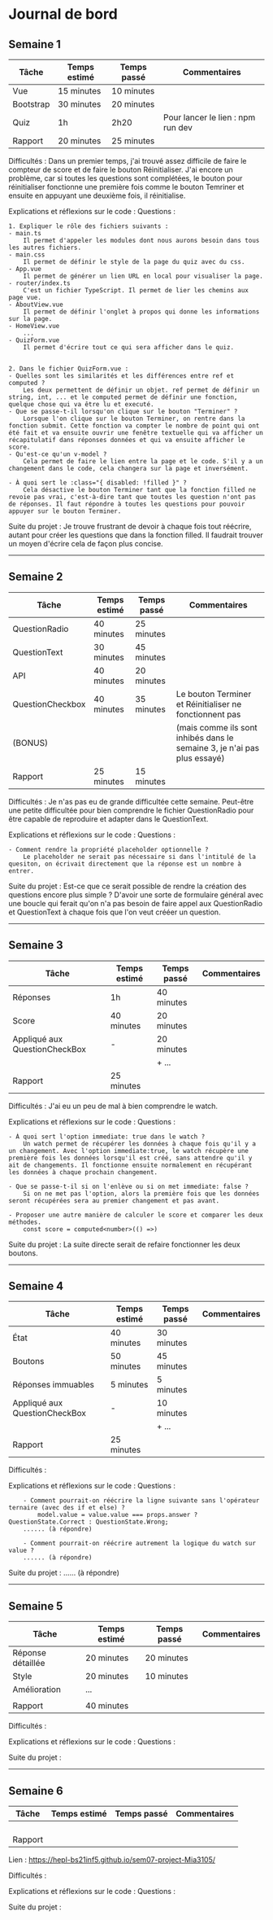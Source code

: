 # Journal de bord

## Semaine 1

| Tâche     | Temps estimé | Temps passé | Commentaires                      |
| --------- | ------------ | ----------- | --------------------------------- |
| Vue       | 15 minutes   | 10 minutes  |                                   |
| Bootstrap | 30 minutes   | 20 minutes  |                                   |
| Quiz      | 1h           | 2h20        | Pour lancer le lien : npm run dev |
| Rapport   | 20 minutes   | 25 minutes  |                                   |

Difficultés :
Dans un premier temps, j'ai trouvé assez difficile de faire le compteur de score et de faire le bouton Réinitialiser. J'ai encore un problème, car si toutes les questions sont complétées, le bouton pour réinitialiser fonctionne une première fois comme le bouton Temriner et ensuite en appuyant une deuxième fois, il réinitialise.

Explications et réflexions sur le code :
Questions :

    1. Expliquer le rôle des fichiers suivants :
    - main.ts
        Il permet d'appeler les modules dont nous aurons besoin dans tous les autres fichiers.
    - main.css
        Il permet de définir le style de la page du quiz avec du css.
    - App.vue
        Il permet de générer un lien URL en local pour visualiser la page.
    - router/index.ts
        C'est un fichier TypeScript. Il permet de lier les chemins aux page vue.
    - AboutView.vue
        Il permet de définir l'onglet à propos qui donne les informations sur la page.
    - HomeView.vue
        ...
    - QuizForm.vue
        Il permet d'écrire tout ce qui sera afficher dans le quiz.


    2. Dans le fichier QuizForm.vue :
    - Quelles sont les similarités et les différences entre ref et computed ?
        Les deux permettent de définir un objet. ref permet de définir un string, int, ... et le computed permet de définir une fonction, quelque chose qui va être lu et executé.
    - Que se passe-t-il lorsqu'on clique sur le bouton "Terminer" ?
        Lorsque l'on clique sur le bouton Terminer, on rentre dans la fonction submit. Cette fonction va compter le nombre de point qui ont été fait et va ensuite ouvrir une fenêtre textuelle qui va afficher un récapitulatif dans réponses données et qui va ensuite afficher le score.
    - Qu'est-ce qu'un v-model ?
        Cela permet de faire le lien entre la page et le code. S'il y a un changement dans le code, cela changera sur la page et inversément.

    - À quoi sert le :class="{ disabled: !filled }" ?
        Cela désactive le bouton Terminer tant que la fonction filled ne revoie pas vrai, c'est-à-dire tant que toutes les question n'ont pas de réponses. Il faut répondre à toutes les questions pour pouvoir appuyer sur le bouton Terminer.

Suite du projet :
Je trouve frustrant de devoir à chaque fois tout réécrire, autant pour créer les questions que dans la fonction filled. Il faudrait trouver un moyen d'écrire cela de façon plus concise.

---

## Semaine 2

| Tâche            | Temps estimé | Temps passé | Commentaires                                                             |
| ---------------- | ------------ | ----------- | ------------------------------------------------------------------------ |
| QuestionRadio    | 40 minutes   | 25 minutes  |                                                                          |
| QuestionText     | 30 minutes   | 45 minutes  |                                                                          |
| API              | 40 minutes   | 20 minutes  |                                                                          |
| QuestionCheckbox | 40 minutes   | 35 minutes  | Le bouton Terminer et Réinitialiser ne fonctionnent pas                  |
| (BONUS)          |              |             | (mais comme ils sont inhibés dans le semaine 3, je n'ai pas plus essayé) |
| Rapport          | 25 minutes   | 15 minutes  |                                                                          |

Difficultés :
Je n'as pas eu de grande difficultée cette semaine.
Peut-être une petite difficultée pour bien comprendre le fichier QuestionRadio pour être capable de reproduire et adapter dans le QuestionText.

Explications et réflexions sur le code :
Questions :

    - Comment rendre la propriété placeholder optionnelle ?
        Le placeholder ne serait pas nécessaire si dans l'intitulé de la quesiton, on écrivait directement que la réponse est un nombre à entrer.

Suite du projet :
Est-ce que ce serait possible de rendre la création des questions encore plus simple ? D'avoir une sorte de formulaire général avec une boucle qui ferait qu'on n'a pas besoin de faire appel aux QuestionRadio et QuestionText à chaque fois que l'on veut crééer un question.

---

## Semaine 3

| Tâche                         | Temps estimé | Temps passé | Commentaires |
| ----------------------------- | ------------ | ----------- | ------------ |
| Réponses                      | 1h           | 40 minutes  |              |
| Score                         | 40 minutes   | 20 minutes  |              |
| Appliqué aux QuestionCheckBox | -            | 20 minutes  |              |
|                               |              | + ...       |              |
| Rapport                       | 25 minutes   |             |              |

Difficultés :
J'ai eu un peu de mal à bien comprendre le watch.

Explications et réflexions sur le code :
Questions :

    - À quoi sert l'option immediate: true dans le watch ?
        Un watch permet de récupérer les données à chaque fois qu'il y a un changement. Avec l'option immediate:true, le watch récupère une première fois les données lorsqu'il est créé, sans attendre qu'il y ait de changements. Il fonctionne ensuite normalement en récupérant les données à chaque prochain changement.

    - Que se passe-t-il si on l'enlève ou si on met immediate: false ?
        Si on ne met pas l'option, alors la première fois que les données seront récupérées sera au premier changement et pas avant.

    - Proposer une autre manière de calculer le score et comparer les deux méthodes.
        const score = computed<number>(() =>)

Suite du projet :
La suite directe serait de refaire fonctionner les deux boutons.

---

## Semaine 4

| Tâche                         | Temps estimé | Temps passé | Commentaires |
| ----------------------------- | ------------ | ----------- | ------------ |
| État                          | 40 minutes   | 30 minutes  |              |
| Boutons                       | 50 minutes   | 45 minutes  |              |
| Réponses immuables            | 5 minutes    | 5 minutes   |              |
| Appliqué aux QuestionCheckBox | -            | 10 minutes  |              |
|                               |              | + ...       |              |
| Rapport                       | 25 minutes   |             |              |

Difficultés :

Explications et réflexions sur le code :
Questions :

        - Comment pourrait-on réécrire la ligne suivante sans l'opérateur ternaire (avec des if et else) ?
            model.value = value.value === props.answer ? QuestionState.Correct : QuestionState.Wrong;
        ...... (à répondre)

        - Comment pourrait-on réécrire autrement la logique du watch sur value ?
        ...... (à répondre)

Suite du projet :
...... (à répondre)

---

## Semaine 5

| Tâche             | Temps estimé | Temps passé | Commentaires |
| ----------------- | ------------ | ----------- | ------------ |
| Réponse détaillée | 20 minutes   | 20 minutes  |              |
| Style             | 20 minutes   | 10 minutes  |              |
| Amélioration      | ...          |             |              |
|                   |              |             |              |
| Rapport           | 40 minutes   |             |              |

Difficultés :

Explications et réflexions sur le code :
Questions :

Suite du projet :

---

## Semaine 6

| Tâche   | Temps estimé | Temps passé | Commentaires |
| ------- | ------------ | ----------- | ------------ |
|         |              |             |              |
|         |              |             |              |
|         |              |             |              |
|         |              |             |              |
| Rapport |              |             |              |

Lien : https://hepl-bs21inf5.github.io/sem07-project-Mia3105/

Difficultés :

Explications et réflexions sur le code :
Questions :

Suite du projet :
